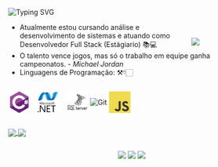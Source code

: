 
![Typing SVG](https://readme-typing-svg.herokuapp.com/?color=%2336BCF7&vCenter=true&lines=Hello,My+name+is+Vitor%20Gabriel%20%F0%9F%91%8B)

<img style = "margin-top: 30px;" src="https://media.giphy.com/media/lJNoBCvQYp7nq/giphy.gif" width="130" align="right"></h3>
  - Atualmente estou cursando análise e desenvolvimento de sistemas e atuando como Desenvolvedor Full Stack (Estágiario) 📚💻 
  -  O talento vence jogos, mas só o trabalho em equipe ganha campeonatos. - *Michael Jordan*
  - Linguagens de Programação: ⚒️👇🏻
## 
 <div style="display: inline_block">
<img align="center" alt="C#" height="45" width="45" style="margin-right:10px;"src="https://raw.githubusercontent.com/devicons/devicon/master/icons/csharp/csharp-original.svg">
<img align="center" alt=".NET" height="45" width="45" style="margin-right: 10px;"  src="https://raw.githubusercontent.com/devicons/devicon/master/icons/dot-net/dot-net-original-wordmark.svg">
<img align="center" alt="SQL Server" height="45" width="45" src="https://raw.githubusercontent.com/devicons/devicon/master/icons/microsoftsqlserver/microsoftsqlserver-plain-wordmark.svg">
<img align="center" alt="Git" height="45" width="45" src="https://raw.githubusercontent.com/jmnote/z-icons/master/svg/git.svg">
<img align="center" alt="JavaScript" height="45" width="45" src="https://raw.githubusercontent.com/devicons/devicon/master/icons/javascript/javascript-original.svg">
 
</div>

## 

<div style="display: flex">
  <a href="https://github.com/vgabriel10">
  <img height="165em" align="center" src="https://github-readme-stats.vercel.app/api?username=vgabriel10&show_icons=true&theme=dracula&include_all_commits=true&count_private=true"/>
  <img height="165em" align="center" src="https://github-readme-stats.vercel.app/api/top-langs/?username=vgabriel10&layout=compact&langs_count=7&theme=dracula"/>
    
</div>

  ## 
  
  <div style="display: inline_block" align="center"> 
  
  <a href = "mailto:vittorgabriell420@gmail.com"><img src="https://img.shields.io/badge/-Gmail-%23333?style=for-the-badge&logo=gmail&logoColor=white" target="_blank"></a>
  <a href="https://www.linkedin.com/in/vitor-gabriel-a418a2189" target="_blank"><img src="https://img.shields.io/badge/-LinkedIn-%230077B5?style=for-the-badge&logo=linkedin&logoColor=white" target="_blank"></a> 
    <a href="https://www.instagram.com/gabriel_ribeiiro10/" target="_blank"><img src="https://img.shields.io/badge/-Instagram-%23E4405F?style=for-the-badge&logo=instagram&logoColor=white" target="_blank"></a>
</div>
 

